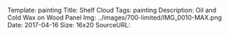 Template: painting
Title:  Shelf Cloud
Tags: painting
Description: Oil and Cold Wax on Wood Panel
Img: ../images/700-limited/IMG_0010-MAX.png
Date: 2017-04-16
Size: 16x20
SourceURL: 
    